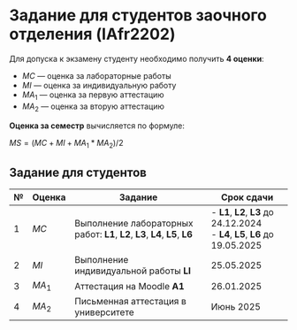 # Задание для студентов заочного отделения (IAfr2202)

Для допуска к экзамену студенту необходимо получить **4 оценки**:

- $MC$ — оценка за лабораторные работы
- $MI$ — оценка за индивидуальную работу
- $MA_1$ — оценка за первую аттестацию
- $MA_2$ — оценка за вторую аттестацию

**Оценка за семестр** вычисляется по формуле:

$MS =  (MC + MI + MA_1 * MA_2) / 2$

## Задание для студентов

| №   | Оценка | Задание                                                                | Срок сдачи                                                                |
| --- | ------ | ---------------------------------------------------------------------- | ------------------------------------------------------------------------- |
| 1   | $MC$   | Выполнение лабораторных работ: **L1**, **L2**, **L3**, **L4**, **L5**, **L6** | - **L1**, **L2**, **L3** до 24.12.2024<br>- **L4**, **L5**, **L6** до 19.05.2025 |
| 2   | $MI$   | Выполнение индивидуальной работы **LI**                                | 25.05.2025                                                                |
| 3   | $MA_1$  | Аттестация на Moodle **A1**                                            | 26.01.2025                                                                |
| 4   | $MA_2$  | Письменная аттестация в университете                                   | Июнь 2025                                                                 |
